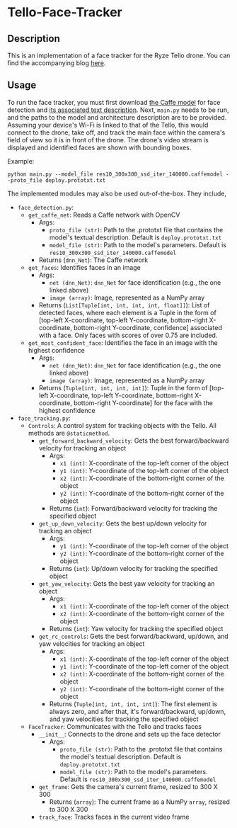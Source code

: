 # Tello-Face-Tracker

## Description
This is an implementation of a face tracker for the Ryze Tello drone. You can find the accompanying blog [here](https://borna-ahz.medium.com/face-tracking-with-the-ryze-tello-part-1-face-detection-75ec97b1d8d2).

## Usage
To run the face tracker, you must first download [the Caffe model](https://raw.githubusercontent.com/opencv/opencv_3rdparty/dnn_samples_face_detector_20180205_fp16/res10_300x300_ssd_iter_140000_fp16.caffemodel) for face detection and [its associated text description](https://github.com/opencv/opencv/blob/master/samples/dnn/face_detector/deploy.prototxt).
Next, ```main.py``` needs to be run, and the paths to the model and architecture description are to be provided. Assuming your device's Wi-Fi is linked to that
of the Tello, this would connect to the drone, take off, and track the main face within the camera's field of view so it is in front of the drone. The drone's video stream is displayed
and identified faces are shown with bounding boxes.

Example:

```
python main.py --model_file res10_300x300_ssd_iter_140000.caffemodel --proto_file deploy.prototxt.txt
```

The implemented modules may also be used out-of-the-box. They include,

* ```face_detection.py```: 
  * ```get_caffe_net```: Reads a Caffe network with OpenCV
    * Args:
      * ```proto_file (str)```: Path to the .prototxt file that contains the model's textual description. Default is  ```deploy.prototxt.txt```
      * ```model_file (str)```: Path to the model's parameters. Default is ```res10_300x300_ssd_iter_140000.caffemodel```
    * Returns (```dnn_Net```): The Caffe network
  * ```get_faces```: Identifies faces in an image
    * Args:
      * ```net (dnn_Net)```: ```dnn_Net``` for face identification (e.g., the one linked above)
      * ```image (array)```: Image, represented as a NumPy array 
    * Returns (```List[Tuple[int, int, int, int, float]]```): List of detected faces, where each element is a Tuple in the form of [top-left X-coordinate, top-left Y-coordinate, bottom-right X-coordinate, bottom-right Y-coordinate, confidence] associated with a face. Only faces with scores of over 0.75 are included.
  * ```get_most_confident_face```: Identifies the face in an image with the highest confidence
    * Args:
      * ```net (dnn_Net)```: ```dnn_Net``` for face identification (e.g., the one linked above)
      * ```image (array)```: Image, represented as a NumPy array 
    * Returns (```Tuple[int, int, int, int]```): Tuple in the form of [top-left X-coordinate, top-left Y-coordinate, bottom-right X-coordinate, bottom-right Y-coordinate] for the face with the highest confidence
* ```face_tracking.py```: 
  * ```Controls```: A control system for tracking objects with the Tello. All methods are ```@staticmethod```.
    * ```get_forward_backward_velocity```: Gets the best forward/backward velocity for tracking an object
      * Args:
        * ```x1 (int)```: X-coordinate of the top-left corner of the object
        * ```y1 (int)```: Y-coordinate of the top-left corner of the object
        * ```x2 (int)```: X-coordinate of the bottom-right corner of the object
        * ```y2 (int)```: Y-coordinate of the bottom-right corner of the object
      * Returns (```int```): Forward/backward velocity for tracking the specified object
    * ```get_up_down_velocity```: Gets the best up/down velocity for tracking an object
      * Args:
        * ```y1 (int)```: Y-coordinate of the top-left corner of the object
        * ```y2 (int)```: Y-coordinate of the bottom-right corner of the object
      * Returns (```int```): Up/down velocity for tracking the specified object
    * ```get_yaw_velocity```: Gets the best yaw velocity for tracking an object
      * Args:
        * ```x1 (int)```: X-coordinate of the top-left corner of the object
        * ```x2 (int)```: X-coordinate of the bottom-right corner of the object
      * Returns (```int```): Yaw velocity for tracking the specified object
    * ```get_rc_controls```: Gets the best forward/backward, up/down, and yaw velocities for tracking an object
      * Args:
        * ```x1 (int)```: X-coordinate of the top-left corner of the object
        * ```y1 (int)```: Y-coordinate of the top-left corner of the object
        * ```x2 (int)```: X-coordinate of the bottom-right corner of the object
        * ```y2 (int)```: Y-coordinate of the bottom-right corner of the object
      * Returns (```Tuple[int, int, int, int]```): The first element is always zero, and after that, it's forward/backward, up/down, and yaw velocities for tracking the specified object
  * ```FaceTracker```: Communicates with the Tello and tracks faces
    * ```__init__```: Connects to the drone and sets up the face detector
      * Args:
        * ```proto_file (str)```: Path to the .prototxt file that contains the model's textual description. Default is  ```deploy.prototxt.txt```
        * ```model_file (str)```: Path to the model's parameters. Default is ```res10_300x300_ssd_iter_140000.caffemodel```
    * ```get_frame```: Gets the camera's current frame, resized to 300 X 300
      * Returns (```array```): The current frame as a NumPy ```array```, resized to 300 X 300
    * ```track_face```: Tracks faces in the current video frame

